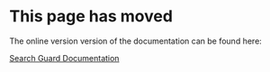 # This page has moved

The online version version of the documentation can be found here:

[Search Guard Documentation](http://docs.search-guard.com/latest/troubleshooting-tls)

